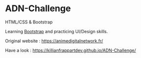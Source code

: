 # ADN-Challenge
HTML/CSS &amp; Bootstrap

Learning [Bootstrap](https://getbootstrap.com/) and practicing UI/Design skills.

Original website : https://animedigitalnetwork.fr/

Have a look : https://killianfrappartdev.github.io/ADN-Challenge/
